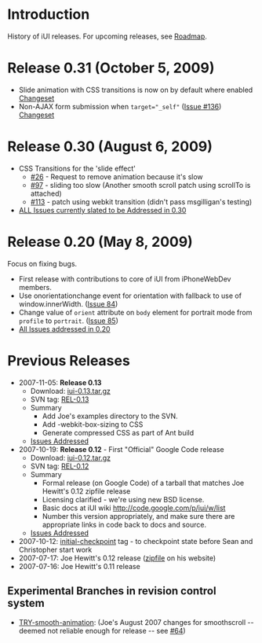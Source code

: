 # Introduction #

History of iUI releases.  For upcoming releases, see [Roadmap](Roadmap.md).

# Release 0.31 (October 5, 2009) #

  * Slide animation with CSS transitions is now on by default where enabled [Changeset](http://code.google.com/p/iui/source/detail?r=8d3d1894ca02dd9330fe1e176bd6727262fa9541)
  * Non-AJAX form submission when `target="_self"` ([Issue #136](https://code.google.com/p/iui/issues/detail?id=#136)) [Changeset](http://code.google.com/p/iui/source/detail?r=aa722436397a8300f3d903746255f1beca1df6f9)

# Release 0.30 (August 6, 2009) #

  * CSS Transitions for the 'slide effect'
    * [#26](http://code.google.com/p/iui/issues/detail?id=26) - Request to remove animation because it's slow
    * [#97](http://code.google.com/p/iui/issues/detail?id=97) - sliding too slow (Another smooth scroll patch using scrollTo is attached)
    * [#113](http://code.google.com/p/iui/issues/detail?id=113) - patch using webkit transition (didn't pass msgilligan's testing)
  * [ALL Issues currently slated to be Addressed in 0.30](http://code.google.com/p/iui/issues/list?can=1&q=milestone:REL-0.30&colspec=ID%20Type%20Status%20Priority%20Milestone%20Owner%20Summary)

# Release 0.20 (May 8, 2009) #

Focus on fixing bugs.

  * First release with contributions to core of iUI from iPhoneWebDev members.
  * Use onorientationchange event for orientation with fallback to use of window.innerWidth.  ([Issue 84](http://code.google.com/p/iui/issues/detail?id=84))
  * Change value of `orient` attribute on `body` element for portrait mode from `profile` to `portrait`. ([Issue 85](http://code.google.com/p/iui/issues/detail?id=85))
  * [All Issues addressed in 0.20](http://code.google.com/p/iui/issues/list?q=label%3Amilestone%20label%3AREL-0.20&can=1)

# Previous Releases #

  * 2007-11-05: **Release 0.13**
    * Download: [iui-0.13.tar.gz](http://iui.googlecode.com/files/iui-0.13.tar.gz)
    * SVN tag: [REL-0.13](http://iui.googlecode.com/svn/tags/REL-0.13/)
    * Summary
      * Add Joe's examples directory to the SVN.
      * Add -webkit-box-sizing to CSS
      * Generate compressed CSS as part of Ant build
    * [Issues Addressed](http://code.google.com/p/iui/issues/list?can=1&q=milestone:REL-0.13&colspec=ID%20Type%20Status%20Priority%20Milestone%20Owner%20Summary)
  * 2007-10-19: **Release 0.12** - First "Official" Google Code release
    * Download: [iui-0.12.tar.gz](http://iui.googlecode.com/files/iui-0.12.tar.gz)
    * SVN tag: [REL-0.12](http://iui.googlecode.com/svn/tags/REL-0.12/)
    * Summary
      * Formal release (on Google Code) of a tarball that matches Joe Hewitt's 0.12 zipfile release
      * Licensing clarified - we're using new BSD license.
      * Basic docs at iUI wiki http://code.google.com/p/iui/w/list
      * Number this version appropriately, and make sure there are appropriate links in code back to docs and source.
    * [Issues Addressed](http://code.google.com/p/iui/issues/list?can=1&q=milestone:REL-0.12&colspec=ID%20Type%20Status%20Priority%20Milestone%20Owner%20Summary)
  * 2007-10-12: [initial-checkpoint](http://iui.googlecode.com/svn/tags/REL-initial-checkpoint/) tag - to checkpoint state before Sean and Christopher start work
  * 2007-07-17: Joe Hewitt's 0.12 release ([zipfile](http://www.joehewitt.com/iui/releases/iui-latest.zip) on his website)
  * 2007-07-16: Joe Hewitt's 0.11 release

## Experimental Branches in revision control system ##

  * [TRY-smooth-animation](http://iui.googlecode.com/hg?r=TRY-smooth-animation): (Joe's August 2007 changes for smoothscroll -- deemed not reliable enough for release -- see [#64](http://code.google.com/p/iui/issues/detail?id=64))

